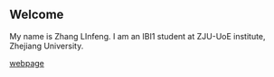 ## Welcome 

My name is Zhang LInfeng. 
I am an IBI1 student at ZJU-UoE institute, Zhejiang University.

[webpage](https://c.zju.edu.cn/) 
